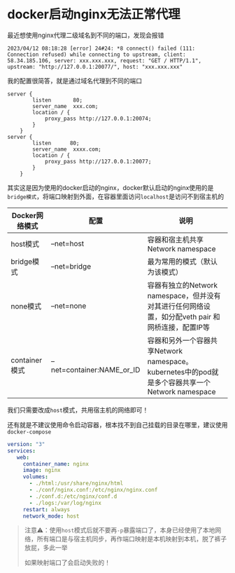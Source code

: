 # docker启动nginx无法正常代理

最近想使用nginx代理二级域名到不同的端口，发现会报错

```shell
2023/04/12 08:18:28 [error] 24#24: *8 connect() failed (111: Connection refused) while connecting to upstream, client: 58.34.185.106, server: xxx.xxx.xxx, request: "GET / HTTP/1.1", upstream: "http://127.0.0.1:20077/", host: "xxx.xxx.xxx"
```

我的配置很简答，就是通过域名代理到不同的端口

```shell
server {
		listen       80;
		server_name  xxx.com;
		location / {
			proxy_pass http://127.0.0.1:20074;
		}
	}
server {
		listen      80;
		server_name  xxxx.com;
		location / {
			proxy_pass http://127.0.0.1:20077;
		}
	}
```

其实这是因为使用的docker启动的nginx，docker默认启动的nginx使用的是`bridge模式`，将端口映射到外面，在容器里面访问`localhost`是访问不到宿主机的

| **Docker网络模式** | **配置**                  | **说明**                                                     |
| ------------------ | ------------------------- | ------------------------------------------------------------ |
| host模式           | –net=host                 | 容器和宿主机共享Network namespace                            |
| bridge模式         | –net=bridge               | 最为常用的模式（默认为该模式）                               |
| none模式           | –net=none                 | 容器有独立的Network namespace，但并没有对其进行任何网络设置，如分配veth pair 和网桥连接，配置IP等 |
| container模式      | –net=container:NAME_or_ID | 容器和另外一个容器共享Network namespace。 kubernetes中的pod就是多个容器共享一个Network namespace |

我们只需要改成`host`模式，共用宿主机的网络即可！

还有就是不建议使用命令启动容器，根本找不到自己挂载的目录在哪里，建议使用`docker-compose`

```yml
version: "3"
services:
   web:
     container_name: nginx
     image: nginx
     volumes:
       - ./html:/usr/share/nginx/html
       - ./conf/nginx.conf:/etc/nginx/nginx.conf
       - ./conf.d:/etc/nginx/conf.d
       - ./logs:/var/log/nginx
     restart: always
     network_mode: host
```

>注意⚠️：使用`host`模式后就不要再`-p`暴露端口了，本身已经使用了本地网络，所有端口是与宿主机同步，再作端口映射是本机映射到本机，脱了裤子放屁，多此一举
>
>如果映射端口了会启动失败的！